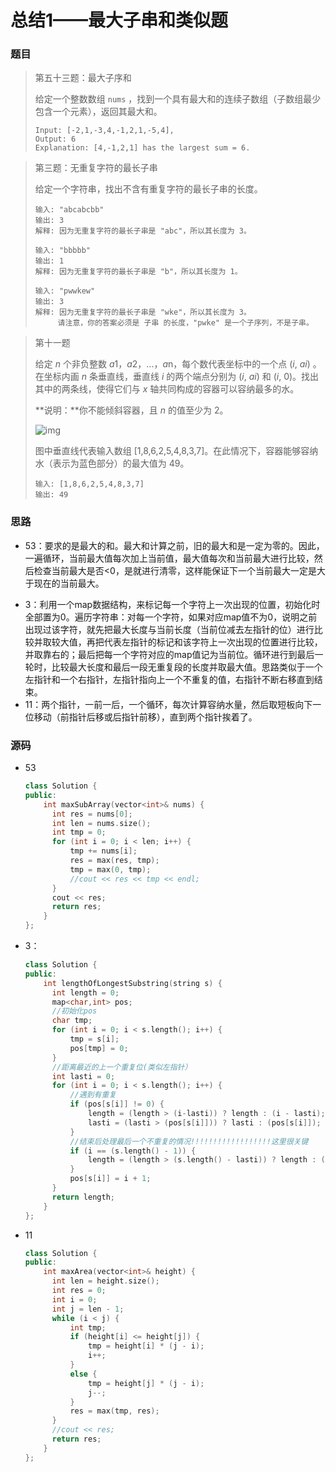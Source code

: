 # 总结1——最大子串和类似题

### 题目

> 第五十三题：最大子序和
>
> 给定一个整数数组 `nums` ，找到一个具有最大和的连续子数组（子数组最少包含一个元素），返回其最大和。
>
> ```
> Input: [-2,1,-3,4,-1,2,1,-5,4],
> Output: 6
> Explanation: [4,-1,2,1] has the largest sum = 6.
> ```

> 第三题：无重复字符的最长子串
>
> 给定一个字符串，找出不含有重复字符的最长子串的长度。
>
> ```
> 输入: "abcabcbb"
> 输出: 3 
> 解释: 因为无重复字符的最长子串是 "abc"，所以其长度为 3。
> 
> 输入: "bbbbb"
> 输出: 1
> 解释: 因为无重复字符的最长子串是 "b"，所以其长度为 1。
> 
> 输入: "pwwkew"
> 输出: 3
> 解释: 因为无重复字符的最长子串是 "wke"，所以其长度为 3。
>      请注意，你的答案必须是 子串 的长度，"pwke" 是一个子序列，不是子串。
> ```

> 第十一题
>
> 给定 *n* 个非负整数 *a*1，*a*2，...，*a*n，每个数代表坐标中的一个点 (*i*, *ai*) 。在坐标内画 *n* 条垂直线，垂直线 *i* 的两个端点分别为 (*i*, *ai*) 和 (*i*, 0)。找出其中的两条线，使得它们与 *x* 轴共同构成的容器可以容纳最多的水。
>
> **说明：**你不能倾斜容器，且 *n* 的值至少为 2。
>
> ![img](https://aliyun-lc-upload.oss-cn-hangzhou.aliyuncs.com/aliyun-lc-upload/uploads/2018/07/25/question_11.jpg)
>
> 图中垂直线代表输入数组 [1,8,6,2,5,4,8,3,7]。在此情况下，容器能够容纳水（表示为蓝色部分）的最大值为 49。
>
> ```
> 输入: [1,8,6,2,5,4,8,3,7]
> 输出: 49
> ```

### 思路

* 53：要求的是最大的和。最大和计算之前，旧的最大和是一定为零的。因此，一遍循环，当前最大值每次加上当前值，最大值每次和当前最大进行比较，然后检查当前最大是否<0，是就进行清零，这样能保证下一个当前最大一定是大于现在的当前最大。

- 3：利用一个map数据结构，来标记每一个字符上一次出现的位置，初始化时全部置为0。遍历字符串：对每一个字符，如果对应map值不为0，说明之前出现过该字符，就先把最大长度与当前长度（当前位减去左指针的位）进行比较并取较大值，再把代表左指针的标记和该字符上一次出现的位置进行比较，并取靠右的；最后把每一个字符对应的map值记为当前位。循环进行到最后一轮时，比较最大长度和最后一段无重复段的长度并取最大值。思路类似于一个左指针和一个右指针，左指针指向上一个不重复的值，右指针不断右移直到结束。
- 11：两个指针，一前一后，一个循环，每次计算容纳水量，然后取短板向下一位移动（前指针后移或后指针前移），直到两个指针挨着了。

### 源码

* 53

  ```c++
  class Solution {
  public:
      int maxSubArray(vector<int>& nums) {
  		int res = nums[0];
  		int len = nums.size();
  		int tmp = 0;
  		for (int i = 0; i < len; i++) {
  			tmp += nums[i];
  			res = max(res, tmp);
  			tmp = max(0, tmp);			
  			//cout << res << tmp << endl;
  		}
  		cout << res;
  		return res;
      }
  };
  ```

* 3：

  ```c++
  class Solution {
  public:
      int lengthOfLongestSubstring(string s) {
  		int length = 0;
  		map<char,int> pos;
  		//初始化pos
  		char tmp;
  		for (int i = 0; i < s.length(); i++) {
  			tmp = s[i];
  			pos[tmp] = 0;
  		}
  		//距离最近的上一个重复位(类似左指针）
  		int lasti = 0;
  		for (int i = 0; i < s.length(); i++) {
  			//遇到有重复
  			if (pos[s[i]] != 0) {
  				length = (length > (i-lasti)) ? length : (i - lasti);
  				lasti = (lasti > (pos[s[i]])) ? lasti : (pos[s[i]]);
  			}
  			//结束后处理最后一个不重复的情况!!!!!!!!!!!!!!!!!!这里很关键
  			if (i == (s.length() - 1)) {
  				length = (length > (s.length() - lasti)) ? length : (s.length() - lasti);
  			}
  			pos[s[i]] = i + 1;
  		}
  		return length;
      }
  };
  
  ```

- 11

  ```c++
  class Solution {
  public:
      int maxArea(vector<int>& height) {
  		int len = height.size();
  		int res = 0;
  		int i = 0;
  		int j = len - 1;
  		while (i < j) {
  			int tmp;
  			if (height[i] <= height[j]) {
  				tmp = height[i] * (j - i);
  				i++;
  			}
  			else {
  				tmp = height[j] * (j - i);
  				j--;
  			}
  			res = max(tmp, res);
  		}
  		//cout << res;
  		return res;
      }
  };
  ```